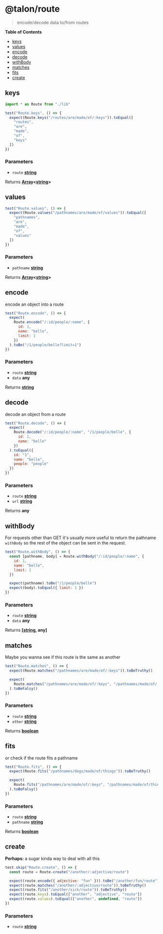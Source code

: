 <!-- Generated by @talon/sip. Update this documentation by updating the source code. -->

# @talon/route

> encode/decode data to/from routes

**Table of Contents**

<!-- toc -->

- [keys](#keys)
- [values](#values)
- [encode](#encode)
- [decode](#decode)
- [withBody](#withbody)
- [matches](#matches)
- [fits](#fits)
- [create](#create)

<!-- tocstop -->

## keys

```js
import * as Route from "./lib"

test("Route.keys", () => {
  expect(Route.keys("/routes/are/made/of/:keys")).toEqual([
    "routes",
    "are",
    "made",
    "of",
    "keys"
  ])
})
```

### Parameters

- `route` **[string][1]**

Returns **[Array][2]&lt;[string][1]>**

## values

```js
test("Route.values", () => {
  expect(Route.values("/pathnames/are/made/of/values")).toEqual([
    "pathnames",
    "are",
    "made",
    "of",
    "values"
  ])
})
```

### Parameters

- `pathname` **[string][1]**

Returns **[Array][2]&lt;[string][1]>**

## encode

encode an object into a route

```js
test("Route.encode", () => {
  expect(
    Route.encode("/:id/people/:name", {
      id: 1,
      name: "belle",
      limit: 1
    })
  ).toBe("/1/people/belle?limit=1")
})
```

### Parameters

- `route` **[string][1]**
- `data` **any**

Returns **[string][1]**

## decode

decode an object from a route

```js
test("Route.decode", () => {
  expect(
    Route.decode("/:id/people/:name", "/1/people/belle", {
      id: 1,
      name: "belle"
    })
  ).toEqual({
    id: "1",
    name: "belle",
    people: "people"
  })
})
```

### Parameters

- `route` **[string][1]**
- `url` **[string][1]**

Returns **any**

## withBody

For requests other than GET it's usually more useful to return the pathname `withBody` so the rest of the object can
be sent in the request.

```js
test("Route.withBody", () => {
  const [pathname, body] = Route.withBody("/:id/people/:name", {
    id: 1,
    name: "belle",
    limit: 1
  })

  expect(pathname).toBe("/1/people/belle")
  expect(body).toEqual({ limit: 1 })
})
```

### Parameters

- `route` **[string][1]**
- `data` **any**

Returns **\[[string][1], any]**

## matches

Maybe you wanna see if this route is the same as another

```js
test("Route.matches", () => {
  expect(Route.matches("/pathnames/are/made/of/:keys")).toBeTruthy()

  expect(
    Route.matches("/pathnames/are/made/of/:keys", "/pathnames/made/of/:keys")
  ).toBeFalsy()
})
```

### Parameters

- `route` **[string][1]**
- `other` **[string][1]**

Returns **[boolean][3]**

## fits

or check if the route fits a pathname

```js
test("Route.fits", () => {
  expect(Route.fits("/pathnames/dogs/made/of/things")).toBeTruthy()

  expect(
    Route.fits("/pathnames/are/made/of/:keys", "/pathnames/made/of/things")
  ).toBeFalsy()
})
```

### Parameters

- `route` **[string][1]**
- `pathname` **[string][1]**

Returns **[boolean][3]**

## create

**Perhaps:** a sugar kinda way to deal with all this

```js
test.skip("Route.create", () => {
  const route = Route.create("/another/:adjective/route")

  expect(route.encode({ adjective: "fun" })).toBe("/another/fun/route")
  expect(route.matches("/another/:adjective/route")).toBeTruthy()
  expect(route.fits("/another/sick/route")).toBeTruthy()
  expect(route.keys).toEqual(["another", "adjective", "route"])
  expect(route.values).toEqual(["another", undefined, "route"])
})
```

### Parameters

- `route` **[string][1]**

[1]: https://developer.mozilla.org/docs/Web/JavaScript/Reference/Global_Objects/String
[2]: https://developer.mozilla.org/docs/Web/JavaScript/Reference/Global_Objects/Array
[3]: https://developer.mozilla.org/docs/Web/JavaScript/Reference/Global_Objects/Boolean
